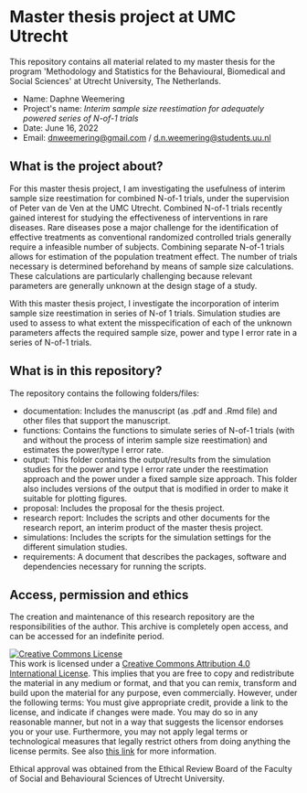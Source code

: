 # Master thesis project at UMC Utrecht
This repository contains all material related to my master thesis for the program 'Methodology and Statistics for the Behavioural, Biomedical and Social Sciences' at Utrecht University, The Netherlands.

- Name: Daphne Weemering
- Project's name: *Interim sample size reestimation for adequately powered series of N-of-1 trials*
- Date: June 16, 2022
- Email: dnweemering@gmail.com / d.n.weemering@students.uu.nl

## What is the project about?
For this master thesis project, I am investigating the usefulness of interim sample size reestimation for combined N-of-1 trials, under the supervision of Peter van de Ven at the UMC Utrecht. Combined N-of-1 trials recently gained interest for studying the effectiveness of interventions in rare diseases. Rare diseases pose a major challenge for the identification of effective treatments as conventional randomized controlled trials generally require a infeasible number of subjects. Combining separate N-of-1 trials allows for estimation of the population treatment effect. The number of trials necessary is determined beforehand by means of sample size calculations. These calculations are particularly challenging because relevant parameters are generally unknown at the design stage of a study. 

With this master thesis project, I investigate the incorporation of interim sample size reestimation in series of N-of 1 trials. Simulation studies are used to assess to what extent the misspecification of each of the unknown parameters affects the required sample size, power and type I error rate in a series of N-of-1 trials.

## What is in this repository?
The repository contains the following folders/files:
- documentation: Includes the manuscript (as .pdf and .Rmd file) and other files that support the manuscript.
- functions: Contains the functions to simulate series of N-of-1 trials (with and without the process of interim sample size reestimation) and estimates the power/type I error rate.
- output: This folder contains the output/results from the simulation studies for the power and type I error rate under the reestimation approach and the power under a fixed sample size approach. This folder also includes versions of the output that is modified in order to make it suitable for plotting figures. 
- proposal: Includes the proposal for the thesis project. 
- research report: Includes the scripts and other documents for the research report, an interim product of the master thesis project. 
- simulations: Includes the scripts for the simulation settings for the different simulation studies. 
- requirements: A document that describes the packages, software and dependencies necessary for running the scripts. 

## Access, permission and ethics
The creation and maintenance of this research repository are the responsibilities of the author. This archive is completely open access, and can be accessed for an indefinite period. 

<a rel="license" href="http://creativecommons.org/licenses/by/4.0/"><img alt="Creative Commons License" style="border-width:0" src="https://i.creativecommons.org/l/by/4.0/88x31.png" /></a><br />This work is licensed under a <a rel="license" href="http://creativecommons.org/licenses/by/4.0/">Creative Commons Attribution 4.0 International License</a>. This implies that you are free to copy and redistribute the material in any medium or format, and that you can remix, transform and build upon the material for any purpose, even commercially. However, under the following terms: You must give appropriate credit, provide a link to the license, and indicate if changes were made. You may do so in any reasonable manner, but not in a way that suggests the licensor endorses you or your use. Furthermore, you may not apply legal terms or technological measures that legally restrict others from doing anything the license permits. See also [this link](https://creativecommons.org/licenses/by/4.0/) for more information. 

Ethical approval was obtained from the Ethical Review Board of the Faculty of Social and Behavioural Sciences of Utrecht University. 

